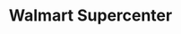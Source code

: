 ---
title: "Walmart Supercenter"
url: /denham-springs/walmart-supercenter-louisiana-highway-16/
shop: Supermarkt
---